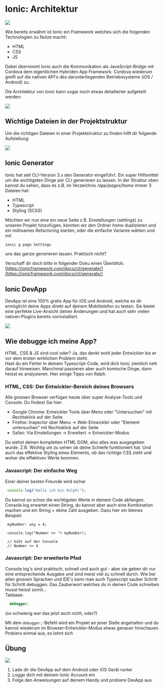 # Ionic: Architektur

![](../.gitbook/assets/architecture.png)

Wie bereits erwähnt ist Ionic ein Framework welches sich die folgenden Technologien zu Nutze macht:

* HTML
* CSS
* JS

Dabei übernimmt Ionic auch die Kommunikation als JavaScript-Bridge mit Cordova dem eigentlichen Hybriden App Framework. Cordova wiederum greift auf die nativen API's des darunterliegenden Betriebssysteme \(iOS / Android\) zu.

Die Architektur von Ionic kann sogar noch etwas detailierter aufgeteilt werden:

![](../.gitbook/assets/overview.png)

## Wichtige Dateien in der Projektstruktur

Um die richtigen Dateien in einer Projektstruktur zu finden hilft dir folgende Aufstellung:

![](../.gitbook/assets/ionic2_folder.png)

## Ionic Generator

Ionic hat seit CLI-Version 3.x den Generator eingeführt. Ein super Hilfsmittel um die wichtigsten Dinge per CLI generieren zu lassen. In der Struktur oben kannst du sehen, dass es z.B. im Verzeichnis _/app/pages/home_ immer 3 Dateien hat:

* HTML
* Typescript
* Styling \(SCSS\)

Möchten wir nun eine ein neue Seite z.B. Einstellungen \(settings\) zu unseren Projekt hinzufügen, könnten wir den Ordner _home_ duplizieren und ein mühsames Refactoring starten, oder die einfache Variante wählen und mit

```bash
ionic g page Settings
```

uns das ganze generieren lassen. Praktisch nicht?

Verschaff dir doch bitte in folgender Doku einen Überblick:  
[https://ionicframework.com/docs/cli/generate/](https://ionicframework.com/docs/cli/generate/)

## Ionic DevApp

DevApp ist eine 100% gratis App für iOS und Android, welche es dir ermöglicht deine Apps direkt auf deinem Mobiltelefon zu testen. Sie bietet eine perfekte Live-Ansicht deiner Änderungen und hat auch sehr vielen nativen Plugins bereits vorinstalliert.

![](../.gitbook/assets/devapp-image.jpg)

## Wie debugge ich meine App?

HTML, CSS & JS sind cool oder? Ja, das denkt wohl jeder Entwickler bis er vor dem ersten wirklichen Problem steht.  
Hast du ein Fehler in deinem Typescript-Code, wird dich Ionic ziemlich nett darauf hinweisen. Manchmal passieren aber auch komische Dinge, dann heisst es analysieren. Hier einige Tipps von Ralph.

### HTML, CSS: Der Entwickler-Bereich deines Browsers

Alle grossen Browser verfügen heute über super Analyse-Tools und Console. Du findest Sie hier:

* Google Chrome: Entwickler Tools über Menu oder "Untersuchen" mit Rechtsklick auf der Seite
* Firefox: Inspector über Menu -&gt; Web-Entwickler oder "Element untersuchen" mit Rechtsklick auf der Seite
* Safari: Via Einstellungen -&gt; Erweitert -&gt; Entwickler-Modus

Du siehst deinen kompletten HTML DOM, also alles was ausgegeben wurde. Z.B. Wichtig um zu sehen ob deine Schleife funktioniert hat. Und auch das effektive Styling eines Elements, ob das richtige CSS zieht und woher die effektiven Werte kommen.

### Javascript: Der einfache Weg

Einer deiner besten Freunde wird sicher

```javascript
 console.log("Hallo ich bin Ralph!");
```

Du kannst so schon die wichtigsten Werte in deinem Code abfangen. Console.log erwartet einen String, du kannst aber auch eine Kombination machen und ein String + deine Zahl ausgeben. Dazu hier ein kleines Beispiel:

```text
 myNumber: any = 4;

 console.log("Nummer >> "+ myNumber);

 // Gibt auf der Console
 // Nummer >> 4
```

### Javascript: Der erweiterte  Pfad

Console.log's sind praktisch, schnell und auch gut - aber sie geben dir nur eine entsprechende Ausgabe und sind meist viel zu schnell durch. Wie bei allen grossen Sprachen und IDE's kann man auch Typescript sauber Schritt für Schritt debuggen. Das Zauberwort welches du in deinen Code schreiben musst heisst somit...  
Tadaaaa:

```javascript
  debugger;
```

\(so schwierig war das jetzt auch nicht, oder?\)

Mit dem `debugger;`-Befehl wird ein Projekt an jener Stelle angehalten und du kannst wiederum im Browser-Entwickler-Modus etwas genauer hinschauen. Probiers einmal aus, es lohnt sich

## Übung

![](../.gitbook/assets/ralph_uebung.png)

1. Lade dir die DevApp auf dein Android oder iOS Gerät runter
2. Logge dich mit deinem Ionic Account ein
3. Folge den Anweisungen auf deinem Handy und probiere DevApp aus

